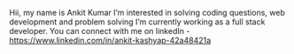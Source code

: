 Hii, my name is Ankit Kumar
I’m interested in solving coding questions, web development and problem solving
I’m currently working as a full stack developer.
You can connect with me on linkedIn - https://www.linkedin.com/in/ankit-kashyap-42a48421a

<!---
ankitsstudio/ankitsstudio is a ✨ special ✨ repository because its `README.md` (this file) appears on your GitHub profile.
You can click the Preview link to take a look at your changes.
--->

